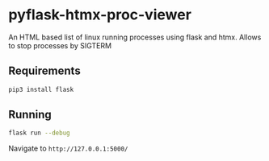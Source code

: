 # pyflask-htmx-proc-viewer

An HTML based list of linux running processes using flask and htmx. Allows to stop processes by SIGTERM

## Requirements

```bash
pip3 install flask
```

## Running

```bash
flask run --debug
```

Navigate to `http://127.0.0.1:5000/`
